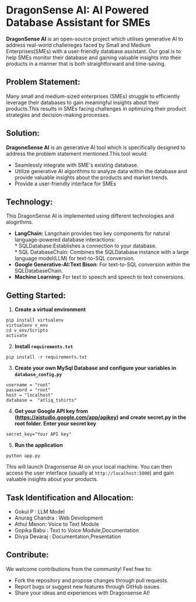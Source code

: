 # DragonSense AI: AI Powered Database Assistant for SMEs
**DragonSense AI** is an open-source project which utilises generative AI to address real-world challeneges faced by Small and Medium Enterprises(SMEs) with a user-friendly database assistant. Our goal is to help SMEs monitor their database and gaining valuable insights into their products in a manner that is both straightforward and time-saving.

## Problem Statement:
Many small and medium-sized enterprises (SMEs) struggle to efficiently leverage their databases to gain meaningful insights about their products.This results in SMEs facing challenges in optimizing their product strategies and decision-making processes.

## Solution:
**DragoneSense AI** is an generative AI tool which is specifically designed to address the problem statement mentioned.This tool would:
* Seamlessly integrate with SME's existing database.
* Utilize generative AI algorithms to analyze data within the database and provide valuable insights about the products and market trends.
* Provide a user-friendly interface for SMEs

## Technology:
This DragonSense AI is implemented using different technologies and alogirthms.
* **LangChain:** Langchain provides two key components for natural language-powered database interactions:\
      * SQLDatabase:Establishes a connection to your database.\
      * SQL DatabaseChain: Combines the SQLDatabase instance with a large language model(LLM) for text-to-SQL conversion.
* **Google Generative-AI:Text Bison:** For text-to-SQL conversion within the SQLDatabaseChain.
* **Machine Learning:** For text to speech and speech to text conversions.
## Getting Started:
1. **Create a virtual environment**
```
pip install virtualenv
virtualenv v_env
cd v_env/Scripts
activate
```
2. **Install `requirements.txt`**
```
pip install -r requirements.txt
```
3. **Create your own MySql Database and configure your variables in `database_config.py`**
```
username = "root"
password = "root"
host = "localhost"
database =  "atliq_tshirts"
```
4. **Get your Google API key from (https://aistudio.google.com/app/apikey) and create secret.py in the root folder. Enter your secret key**
```
secret_key="Your API key"
```
5. **Run the application**
```
python app.py
```
This will launch Dragonsense AI on your local machine. You can then access the user interface (usually at `http://localhost:5000`) and gain valuable insights about your products.

## Task Identification and Allocation:
* Gokul P : LLM Model
* Anurag Chandra : Web Devolopment
* Athul Menon: Voice to Text Module
* Gopika Babu : Text to Voice Module,Documentation
* Divya Devaraj : Documentation,Presentation

## Contribute:
We welcome contributions from the community! Feel free to:

* Fork the repository and propose changes through pull requests.
* Report bugs or suggest new features through GitHub issues.
* Share your ideas and experiences with Dragonsense AI!
  


